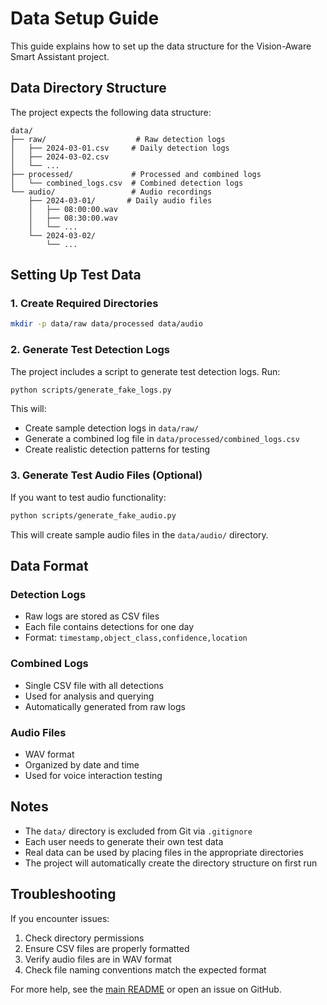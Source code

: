 # Data Setup Guide

This guide explains how to set up the data structure for the Vision-Aware Smart Assistant project.

## Data Directory Structure

The project expects the following data structure:

```
data/
├── raw/                    # Raw detection logs
│   ├── 2024-03-01.csv     # Daily detection logs
│   ├── 2024-03-02.csv
│   └── ...
├── processed/             # Processed and combined logs
│   └── combined_logs.csv  # Combined detection logs
└── audio/                 # Audio recordings
    ├── 2024-03-01/       # Daily audio files
    │   ├── 08:00:00.wav
    │   ├── 08:30:00.wav
    │   └── ...
    └── 2024-03-02/
        └── ...
```

## Setting Up Test Data

### 1. Create Required Directories

```bash
mkdir -p data/raw data/processed data/audio
```

### 2. Generate Test Detection Logs

The project includes a script to generate test detection logs. Run:

```bash
python scripts/generate_fake_logs.py
```

This will:
- Create sample detection logs in `data/raw/`
- Generate a combined log file in `data/processed/combined_logs.csv`
- Create realistic detection patterns for testing

### 3. Generate Test Audio Files (Optional)

If you want to test audio functionality:

```bash
python scripts/generate_fake_audio.py
```

This will create sample audio files in the `data/audio/` directory.

## Data Format

### Detection Logs
- Raw logs are stored as CSV files
- Each file contains detections for one day
- Format: `timestamp,object_class,confidence,location`

### Combined Logs
- Single CSV file with all detections
- Used for analysis and querying
- Automatically generated from raw logs

### Audio Files
- WAV format
- Organized by date and time
- Used for voice interaction testing

## Notes

- The `data/` directory is excluded from Git via `.gitignore`
- Each user needs to generate their own test data
- Real data can be used by placing files in the appropriate directories
- The project will automatically create the directory structure on first run

## Troubleshooting

If you encounter issues:

1. Check directory permissions
2. Ensure CSV files are properly formatted
3. Verify audio files are in WAV format
4. Check file naming conventions match the expected format

For more help, see the [main README](../README.md) or open an issue on GitHub. 